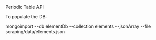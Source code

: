 Periodic Table API


To populate the DB:

mongoimport --db elementDb --collection elements --jsonArray --file scraping/data/elements.json